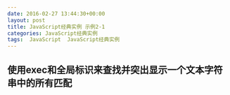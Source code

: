 ```yaml
---
date: 2016-02-27 13:44:30+00:00
layout: post
title: JavaScript经典实例 示例2-1
categories: JavaScript经典实例
tags:  JavaScript  JavaScript经典实例
---
```


使用exec和全局标识来查找并突出显示一个文本字符串中的所有匹配
----------------

<html xmlns="http://www.w3.org/1999/xhtml">
    <head>
        <title>Searching for strings</title>
        <style type="text/css">
            #searchSubmit
            {
                background-color: #ff0;
                width: 200px;
                text-align: center;
                padding: 10px;
                border: 2px inset #ccc;
            }
            
            .found
            {
                background-color: #ff0;
            }
            
        </style>
        <script type="text/javascript">
        //<![CDATA[
            
            window.onload = function() {
                document.getElementById('searchSubmit').onclick = doSearch;
            }
            
            function doSearch() {
            
                // 获取模式
                var pattern = document.getElementById('pattern').value,
                    re = new RegExp(pattern,'g'),
                
                // 获取字符串
                    searchString = document.getElementById('incoming').value,
                
                    matchArray,
                    resultString = '<pre>',
                    first = 0,
                    last = 0;
                
                // 找到每一个匹配
                while((matchArray = re.exec(searchString)) != null) {
                    last = matchArray.index;
                    
                    // 获取所有匹配的字符串，将其连接起来
                    resultString += searchString.substring(first, last);
                
                    // 使用class，添加匹配的字符串
                    resultString += '<span class="found">' + matchArray[0] + '</span>';
                    first = re.lastIndex;a
                }
                
                // 完成字符串
                resultString += searchString.substring(first,searchString.length);
                resultString += '</pre>';
                
                // 插入到页面
                document.getElementById('searchResult').innerHTML = resultString;
            }
            
        //--><!]]>
        </script>
    </head>
    <body>
        <form id="textsearch">
            <textarea id="incoming" cols="150" rows="10">
            </textarea>
            <p>
                Search pattern: <input id="pattern" type="text" />
            </p>
        </form>
        <p id="searchSubmit">Search for pattern</p>
        <div id="searchResult"></div>
    </body>
</html>


源码如下：

``` html
<!DOCTYPE html>
<html xmlns="http://www.w3.org/1999/xhtml">
    <head>
        <title>Searching for strings</title>
        <style type="text/css">
            #searchSubmit
            {
                background-color: #ff0;
                width: 200px;
                text-align: center;
                padding: 10px;
                border: 2px inset #ccc;
            }
            
            .found
            {
                background-color: #ff0;
            }
            
        </style>
        <script type="text/javascript">
        //<![CDATA[
            
            window.onload = function() {
                document.getElementById('searchSubmit').onclick = doSearch;
            }
            
            function doSearch() {
            
                // 获取模式
                var pattern = document.getElementById('pattern').value,
                    re = new RegExp(pattern,'g'),
                
                // 获取字符串
                    searchString = document.getElementById('incoming').value,
                
                    matchArray,
                    resultString = '<pre>',
                    first = 0,
                    last = 0;
                
                // 找到每一个匹配
                while((matchArray = re.exec(searchString)) != null) {
                    last = matchArray.index;
                    
                    // 获取所有匹配的字符串，将其连接起来
                    resultString += searchString.substring(first, last);
                
                    // 使用class，添加匹配的字符串
                    resultString += '<span class="found">' + matchArray[0] + '</span>';
                    first = re.lastIndex;a
                }
                
                // 完成字符串
                resultString += searchString.substring(first,searchString.length);
                resultString += '</pre>';
                
                // 插入到页面
                document.getElementById('searchResult').innerHTML = resultString;
            }
            
        //--><!]]>
        </script>
    </head>
    <body>
        <form id="textsearch">
            <textarea id="incoming" cols="150" rows="10">
            </textarea>
            <p>
                Search pattern: <input id="pattern" type="text" />
            </p>
        </form>
        <p id="searchSubmit">Search for pattern</p>
        <div id="searchResult"></div>
    </body>
</html>
``` 